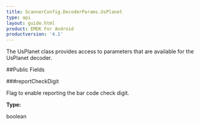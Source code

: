 ```yaml
---
title: ScannerConfig.DecoderParams.UsPlanet
type: api
layout: guide.html
product: EMDK For Android
productversion: '4.1'
---
```



The UsPlanet class provides access to parameters that are available
 for the UsPlanet decoder.

##Public Fields

###reportCheckDigit

Flag to enable reporting the bar code check digit.

**Type:**

boolean












